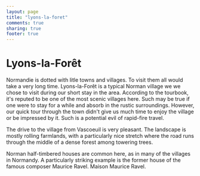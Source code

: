 ```yaml
---
layout: page
title: "lyons-la-foret"
comments: true
sharing: true
footer: true
---
```

<h1>Lyons-la-For&ecirc;t</h1>

Normandie is dotted with litle towns and villages. To visit them all would take a very long time. Lyons-la-For&ecirc;t is a typical Norman village we we chose to visit during our short stay in the area. According to the tourbook, it's reputed to be one of the most scenic villages here. Such may be true if one were to stay for a while and absorb in the rustic surroundings. However, our quick tour through the town didn't give us much time to enjoy the village or be impressed by it. Such is a potential evil of rapid-fire travel.

The drive to the village from Vascoeuil is very pleasant. The landscape is mostly rolling farmlands, with a particularly nice stretch where the road runs through the middle of a dense forest among towering trees.

Norman half-timbered houses are common here, as in many of the villages in Normandy. A particularly striking example is the former house of the famous composer Maurice Ravel.  Maison Maurice Ravel.



